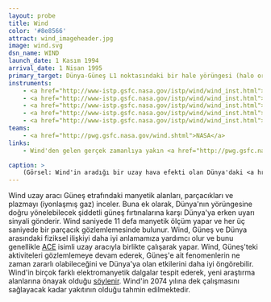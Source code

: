 ```yaml
---
layout: probe
title: Wind
color: '#8e8566'
attract: wind_imageheader.jpg
image: wind.svg
dsn_name: WIND
launch_date: 1 Kasım 1994
arrival_date: 1 Nisan 1995
primary_target: Dünya-Güneş L1 noktasındaki bir hale yörüngesi (halo orbit)
instruments:
    - <a href="http://www-istp.gsfc.nasa.gov/istp/wind/wind_inst.html">manyetik alan sensörü</a>
    - <a href="http://www-istp.gsfc.nasa.gov/istp/wind/wind_inst.html">parçacık detektörü</a>
    - <a href="http://www-istp.gsfc.nasa.gov/istp/wind/wind_inst.html">plazma sensörleri</a>
    - <a href="http://www-istp.gsfc.nasa.gov/istp/wind/wind_inst.html">güneş rüzgarı sensörü</a>
    - <a href="http://www-istp.gsfc.nasa.gov/istp/wind/wind_inst.html">spektrometreler</a>
teams:
    - <a href="http://pwg.gsfc.nasa.gov/wind.shtml">NASA</a>
links:
    - Wind'den gelen gerçek zamanlıya yakın <a href="http://pwg.gsfc.nasa.gov/windnrt/">veriler</a>

caption: >
    (Görsel: Wind'in aradığı bir uzay hava efekti olan Dünya'daki <a href="http://www.nasa.gov/multimedia/imagegallery/image_feature_2175.html">kutup ışıkları</a>nın Uluslararası Uzay İstasyonu'ndan görünüşü, NASA)
---
```

Wind uzay aracı Güneş etrafındaki manyetik alanları, parçacıkları ve plazmayı (iyonlaşmış gaz) inceler. Buna ek olarak, Dünya'nın yörüngesine doğru yönelebilecek şiddetli güneş fırtınalarına karşı Dünya'ya erken uyarı sinyali gönderir. Wind saniyede 11 defa manyetik ölçüm yapar ve her üç saniyede bir parçacık gözlemlemesinde bulunur. Wind, Güneş ve Dünya arasındaki fiziksel ilişkiyi daha iyi anlamamıza yardımcı olur ve bunu genellikle <a href="/ace">ACE</a> isimli uzay aracıyla birlikte çalışarak yapar. Wind, Güneş'teki aktiviteleri gözlemlemeye devam ederek, Güneş'e ait fenomenlerin ne zaman zararlı olabileceğini ve Dünya'ya olan etkilerini daha iyi öngörebilir. Wind'in birçok farklı elektromanyetik dalgalar tespit ederek, yeni araştırma alanlarına önayak olduğu <a href="http://www.nasa.gov/content/goddard/solar-wind-workhorse-marks-20-years-of-science-discoveries/">söylenir</a>. Wind'in 2074 yılına dek çalışmasını sağlayacak kadar yakıtının olduğu tahmin edilmektedir.
